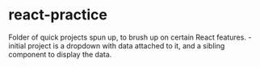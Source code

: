 # react-practice

Folder of quick projects spun up, to brush up on certain React features.
-initial project is a dropdown with data attached to it, and a sibling component to display the data.
